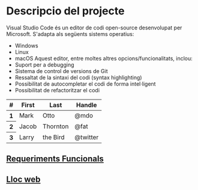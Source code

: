 <!-- TITLE: Descripcio del projecte -->
<!-- SUBTITLE: Explicació general del projecte -->

# Descripcio del projecte
Visual Studio Code és un editor de codi open-source desenvolupat per Microsoft. S'adapta als següents sistems operatius:
* Windows
* Linux
* macOS
Aquest editor, entre moltes altres opcions/funcionalitats, inclou:
*  Suport per a debugging
*  Sistema de control de versions de Git
*  Ressaltat de la sintaxi del codi (syntax highlighting)
*  Possibilitat de autocompletar el codi de forma intel·ligent
*  Possibilitat de refactoritzar el codi

<table class="table table-striped">
  <thead>
    <tr>
      <th scope="col">#</th>
      <th scope="col">First</th>
      <th scope="col">Last</th>
      <th scope="col">Handle</th>
    </tr>
  </thead>
  <tbody>
    <tr>
      <th scope="row">1</th>
      <td>Mark</td>
      <td>Otto</td>
      <td>@mdo</td>
    </tr>
    <tr>
      <th scope="row">2</th>
      <td>Jacob</td>
      <td>Thornton</td>
      <td>@fat</td>
    </tr>
    <tr>
      <th scope="row">3</th>
      <td>Larry</td>
      <td>the Bird</td>
      <td>@twitter</td>
    </tr>
  </tbody>
</table>

<a href="https://wiki-js-epl.herokuapp.com/visual-studio-code/contextualitzacio/descripcio-projecte/req-func">
	<h2 style="pointer-events: auto;
		 cursor: pointer; text-decoration:none;">Requeriments Funcionals</h2>
	</div>
</a>

<a href="https://wiki-js-epl.herokuapp.com/visual-studio-code/contextualitzacio/descripcio-projecte/web">
	<h2 style="pointer-events: auto;
		 cursor: pointer; text-decoration:none;">Lloc web</h2>
	</div>
</a>